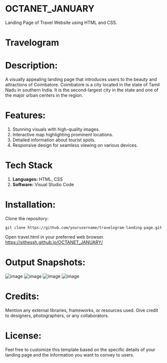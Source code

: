 # OCTANET_JANUARY
Landing Page of Travel Website using HTML and CSS.

# Travelogram

# Description:
A visually appealing landing page that introduces users to the beauty and attractions of Coimbatore. Coimbatore is a city located in the state of Tamil Nadu in southern India. It is the second-largest city in the state and one of the major urban centers in the region.

# Features:

1. Stunning visuals with high-quality images.
2. Interactive map highlighting prominent locations.
3. Detailed information about tourist spots.
4. Responsive design for seamless viewing on various devices.

# Tech Stack

1. **Languages:** HTML, CSS
2. **Software:** Visual Studio Code

# Installation:

Clone the repository:

    git clone https://github.com/yourusername/travelogram-landing-page.git
    
Open travel.html in your preferred web browser.
     https://sithessh.github.io/OCTANET_JANUARY/

# Output Snapshots:

![image](https://github.com/Sithessh/OCTANET_JANUARY/assets/137713496/9e8638fe-d2bc-4d1b-a67e-00319a807f0c)
![image](https://github.com/Sithessh/OCTANET_JANUARY/assets/137713496/133772ea-504d-473f-9d7f-a642aada241d)
![image](https://github.com/Sithessh/OCTANET_JANUARY/assets/137713496/fa0c25f2-5da4-4550-a8a2-039e699c721c)
![image](https://github.com/Sithessh/OCTANET_JANUARY/assets/137713496/221e03a3-f8dd-433c-b315-c4f5e5b95161)

# Credits:

Mention any external libraries, frameworks, or resources used. Give credit to designers, photographers, or any collaborators.

# License:

Feel free to customize this template based on the specific details of your landing page and the information you want to convey to users.


